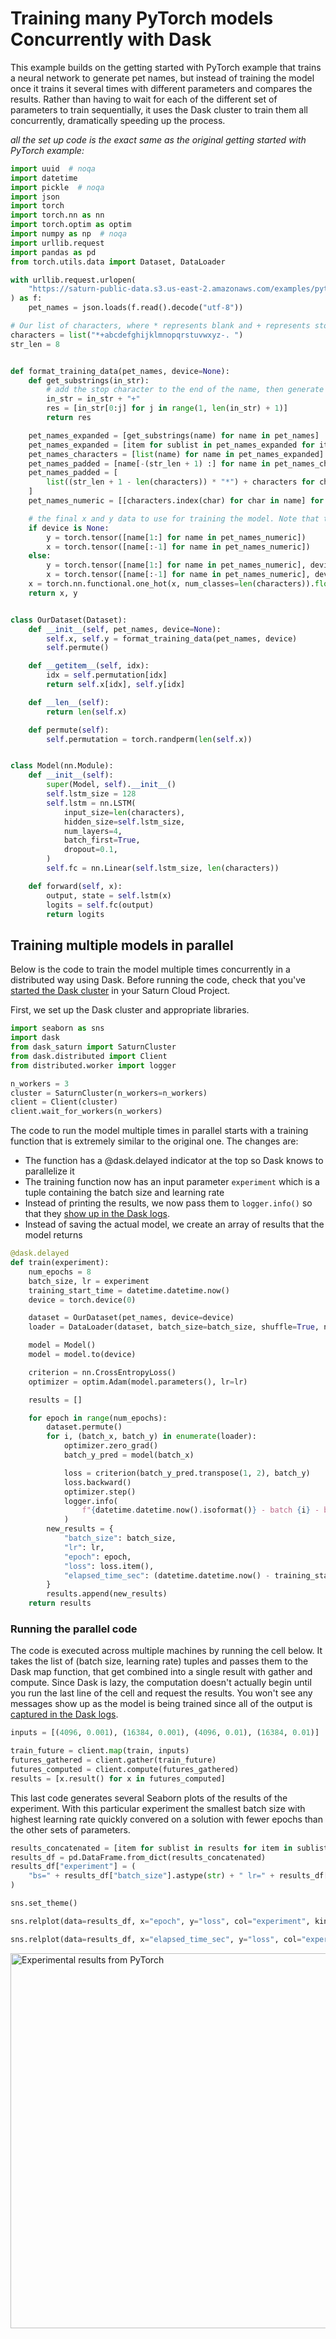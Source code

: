 # Training many PyTorch models Concurrently with Dask


This example builds on the getting started with PyTorch example that trains a neural network to generate pet names, but instead of training the model once it trains it several times with different parameters and compares the results. Rather than having to wait for each of the different set of parameters to train sequentially, it uses the Dask cluster to train them all concurrently, dramatically speeding up the process.

_all the set up code is the exact same as the original getting started with PyTorch example:_


```python
import uuid  # noqa
import datetime
import pickle  # noqa
import json
import torch
import torch.nn as nn
import torch.optim as optim
import numpy as np  # noqa
import urllib.request
import pandas as pd
from torch.utils.data import Dataset, DataLoader
```


```python
with urllib.request.urlopen(
    "https://saturn-public-data.s3.us-east-2.amazonaws.com/examples/pytorch/seattle_pet_licenses_cleaned.json"
) as f:
    pet_names = json.loads(f.read().decode("utf-8"))

# Our list of characters, where * represents blank and + represents stop
characters = list("*+abcdefghijklmnopqrstuvwxyz-. ")
str_len = 8


def format_training_data(pet_names, device=None):
    def get_substrings(in_str):
        # add the stop character to the end of the name, then generate all the partial names
        in_str = in_str + "+"
        res = [in_str[0:j] for j in range(1, len(in_str) + 1)]
        return res

    pet_names_expanded = [get_substrings(name) for name in pet_names]
    pet_names_expanded = [item for sublist in pet_names_expanded for item in sublist]
    pet_names_characters = [list(name) for name in pet_names_expanded]
    pet_names_padded = [name[-(str_len + 1) :] for name in pet_names_characters]
    pet_names_padded = [
        list((str_len + 1 - len(characters)) * "*") + characters for characters in pet_names_padded
    ]
    pet_names_numeric = [[characters.index(char) for char in name] for name in pet_names_padded]

    # the final x and y data to use for training the model. Note that the x data needs to be one-hot encoded
    if device is None:
        y = torch.tensor([name[1:] for name in pet_names_numeric])
        x = torch.tensor([name[:-1] for name in pet_names_numeric])
    else:
        y = torch.tensor([name[1:] for name in pet_names_numeric], device=device)
        x = torch.tensor([name[:-1] for name in pet_names_numeric], device=device)
    x = torch.nn.functional.one_hot(x, num_classes=len(characters)).float()
    return x, y


class OurDataset(Dataset):
    def __init__(self, pet_names, device=None):
        self.x, self.y = format_training_data(pet_names, device)
        self.permute()

    def __getitem__(self, idx):
        idx = self.permutation[idx]
        return self.x[idx], self.y[idx]

    def __len__(self):
        return len(self.x)

    def permute(self):
        self.permutation = torch.randperm(len(self.x))


class Model(nn.Module):
    def __init__(self):
        super(Model, self).__init__()
        self.lstm_size = 128
        self.lstm = nn.LSTM(
            input_size=len(characters),
            hidden_size=self.lstm_size,
            num_layers=4,
            batch_first=True,
            dropout=0.1,
        )
        self.fc = nn.Linear(self.lstm_size, len(characters))

    def forward(self, x):
        output, state = self.lstm(x)
        logits = self.fc(output)
        return logits
```

## Training multiple models in parallel

Below is the code to train the model multiple times concurrently in a distributed way using Dask. Before running the code, check that you've [started the Dask cluster](https://saturncloud.io/docs/getting-started/create_cluster_ui/) in your Saturn Cloud Project.

First, we set up the Dask cluster and appropriate libraries.


```python
import seaborn as sns
import dask
from dask_saturn import SaturnCluster
from dask.distributed import Client
from distributed.worker import logger

n_workers = 3
cluster = SaturnCluster(n_workers=n_workers)
client = Client(cluster)
client.wait_for_workers(n_workers)
```

The code to run the model multiple times in parallel starts with a training function that is extremely similar to the original one. The changes are:

* The function has a @dask.delayed indicator at the top so Dask knows to parallelize it
* The training function now has an input parameter `experiment` which is a tuple containing the batch size and learning rate
* Instead of printing the results, we now pass them to `logger.info()` so that they [show up in the Dask logs](https://saturncloud.io/docs/examples/dask/logging_in_dask/).
* Instead of saving the actual model, we create an array of results that the model returns


```python
@dask.delayed
def train(experiment):
    num_epochs = 8
    batch_size, lr = experiment
    training_start_time = datetime.datetime.now()
    device = torch.device(0)

    dataset = OurDataset(pet_names, device=device)
    loader = DataLoader(dataset, batch_size=batch_size, shuffle=True, num_workers=0)

    model = Model()
    model = model.to(device)

    criterion = nn.CrossEntropyLoss()
    optimizer = optim.Adam(model.parameters(), lr=lr)

    results = []

    for epoch in range(num_epochs):
        dataset.permute()
        for i, (batch_x, batch_y) in enumerate(loader):
            optimizer.zero_grad()
            batch_y_pred = model(batch_x)

            loss = criterion(batch_y_pred.transpose(1, 2), batch_y)
            loss.backward()
            optimizer.step()
            logger.info(
                f"{datetime.datetime.now().isoformat()} - batch {i} - batch_size {batch_size} - lr {lr} - epoch {epoch} complete - loss {loss.item()}"
            )
        new_results = {
            "batch_size": batch_size,
            "lr": lr,
            "epoch": epoch,
            "loss": loss.item(),
            "elapsed_time_sec": (datetime.datetime.now() - training_start_time).total_seconds(),
        }
        results.append(new_results)
    return results
```

### Running the parallel code

The code is executed across multiple machines by running the cell below. It takes the list of (batch size, learning rate) tuples and passes them to the Dask map function, that get combined into a single result with gather and compute. Since Dask is lazy, the computation doesn't actually begin until you run the last line of the cell and request the results. You won't see any messages show up as the model is being trained since all of the output is [captured in the Dask logs](https://saturncloud.io/docs/examples/dask/logging_in_dask/).


```python
inputs = [(4096, 0.001), (16384, 0.001), (4096, 0.01), (16384, 0.01)]

train_future = client.map(train, inputs)
futures_gathered = client.gather(train_future)
futures_computed = client.compute(futures_gathered)
results = [x.result() for x in futures_computed]
```

This last code generates several Seaborn plots of the results of the experiment. With this particular experiment the smallest batch size with highest learning rate quickly convered on a solution with fewer epochs than the other sets of parameters.


```python
results_concatenated = [item for sublist in results for item in sublist]
results_df = pd.DataFrame.from_dict(results_concatenated)
results_df["experiment"] = (
    "bs=" + results_df["batch_size"].astype(str) + " lr=" + results_df["lr"].astype(str)
)

sns.set_theme()

sns.relplot(data=results_df, x="epoch", y="loss", col="experiment", kind="line")

sns.relplot(data=results_df, x="elapsed_time_sec", y="loss", col="experiment", kind="line")
```

<img src = "https://saturn-public-assets.s3.us-east-2.amazonaws.com/example-resources/pytorch-dask-experiment-output.png" width = 600px alt="Experimental results from PyTorch" class="doc-image">
